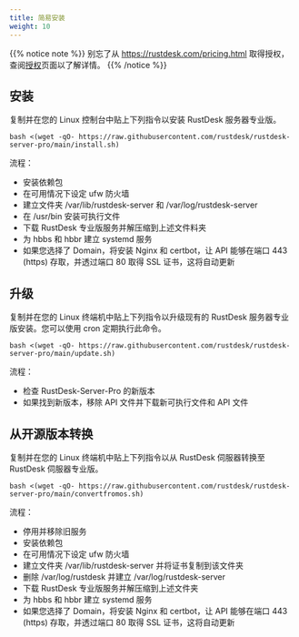 ```yaml
---
title: 简易安装
weight: 10
---
```


{{% notice note %}}
别忘了从 https://rustdesk.com/pricing.html 取得授权，查阅[授权](/docs/en/self-host/rustdesk-server-pro/license)页面以了解详情。
{{% /notice %}}

## 安装

复制并在您的 Linux 控制台中贴上下列指令以安装 RustDesk 服务器专业版。

`bash <(wget -qO- https://raw.githubusercontent.com/rustdesk/rustdesk-server-pro/main/install.sh)`

流程：

- 安装依赖包
- 在可用情况下设定 ufw 防火墙
- 建立文件夹 /var/lib/rustdesk-server 和 /var/log/rustdesk-server
- 在 /usr/bin 安装可执行文件
- 下载 RustDesk 专业版服务并解压缩到上述文件料夹
- 为 hbbs 和 hbbr 建立 systemd 服务
- 如果您选择了 Domain，将安装 Nginx 和 certbot，让 API 能够在端口 443 (https) 存取，并透过端口 80 取得 SSL 证书，这将自动更新

## 升级

复制并在您的 Linux 终端机中贴上下列指令以升级现有的 RustDesk 服务器专业版安装。您可以使用 cron 定期执行此命令。

`bash <(wget -qO- https://raw.githubusercontent.com/rustdesk/rustdesk-server-pro/main/update.sh)`

流程：

- 检查 RustDesk-Server-Pro 的新版本
- 如果找到新版本，移除 API 文件并下载新可执行文件和 API 文件

## 从开源版本转换

复制并在您的 Linux 终端机中贴上下列指令以从 RustDesk 伺服器转换至 RustDesk 伺服器专业版。

`bash <(wget -qO- https://raw.githubusercontent.com/rustdesk/rustdesk-server-pro/main/convertfromos.sh)`

流程：

- 停用并移除旧服务
- 安装依赖包
- 在可用情况下设定 ufw 防火墙
- 建立文件夹 /var/lib/rustdesk-server 并将证书复制到该文件夹
- 删除 /var/log/rustdesk 并建立 /var/log/rustdesk-server
- 下载 RustDesk 专业版服务并解压缩到上述文件夹
- 为 hbbs 和 hbbr 建立 systemd 服务
- 如果您选择了 Domain，将安装 Nginx 和 certbot，让 API 能够在端口 443 (https) 存取，并透过端口 80 取得 SSL 证书，这将自动更新
